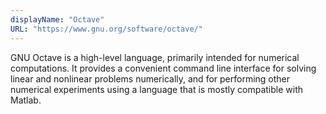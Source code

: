 ```yaml
---
displayName: "Octave"
URL: "https://www.gnu.org/software/octave/"
---
```


GNU Octave is a high-level language, primarily intended for numerical computations. It provides a convenient command line interface for solving linear and nonlinear problems numerically, and for performing other numerical experiments using a language that is mostly compatible with Matlab.